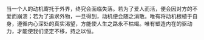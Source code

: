 当一个人的动机寄托于外界，终究会面临失落。若为了爱人而活，便会因对方的不爱而崩溃；若为了追求外物，一旦得到，动机便会随之消散。唯有将动机根植于自身，遵循内心深处的真实渴望，方能使人生之路永不枯竭。唯有塑造内在的驱动力，才能使我们坚定不移，持之以恒。